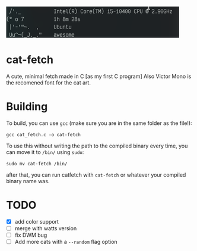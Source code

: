 ![ScreenShot of the fetch](cat-fetch.png)

# cat-fetch
A cute, minimal fetch made in C [as my first C program]
Also Victor Mono is the recomened font for the cat art.

# Building
To build, you can use `gcc` (make sure you are in the same folder as the file!):

```
gcc cat_fetch.c -o cat-fetch
```
To use this without writing the path to the compiled binary every time, you can move it to `/bin/` using `sudo`:
```
sudo mv cat-fetch /bin/
```

after that, you can run catfetch with `cat-fetch` or whatever your compiled binary name was.

# TODO

- [x] add color support
- [ ] merge with watts version
- [ ] fix DWM bug
- [ ] Add more cats with a `--random` flag option
